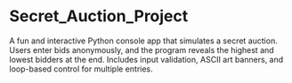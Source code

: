 # Secret_Auction_Project
A fun and interactive Python console app that simulates a secret auction. Users enter bids anonymously, and the program reveals the highest and lowest bidders at the end. Includes input validation, ASCII art banners, and loop-based control for multiple entries.
